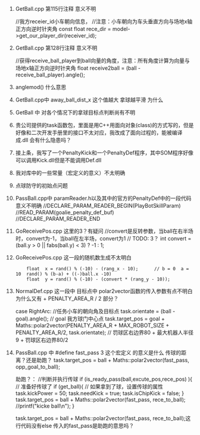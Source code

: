 

1) GetBall.cpp  第115行注释  意义不明

	//我方receier_id小车朝向信息，
	//注意：小车朝向为车头垂直方向与场地x轴正方向逆时针夹角
	const float rece_dir = model->get_our_player_dir(receiver_id);

2) GetBall.cpp  第128行注释  意义不明

    //获得receive_ball_player到ball向量的角度，注意：所有角度计算为向量与场地x轴正方向逆时针夹角
        float receive2ball = (ball - receive_ball_player).angle();

3) anglemod()  什么意思


4) GetBall.cpp中 away_ball_dist_x 这个值越大  拿球越平滑  为什么

5) GetBall 中 对各个情况下的拿球目标点判断尚有不明

6) 贵公司提供的task函数包，里面是用C++用面向对象(class)的方式写的，但是好像和二次开发手册里的接口不太对应，我改成了面向过程的，能被编译成.dll  会有什么隐患吗？
7) 接上条，我写了一个PenaltyKick和一个PenaltyDef程序，其中SOM程序好像可以调用Kick.dll但是不能调用Def.dll
8) 我对库中的一些常量（宏定义的意义）不太明确
9) 点球防守的初始点问题
10) PassBall.cpp中    paramReader.h以及其中的官方的PenaltyDef中的一段代码意义不明确
        //DECLARE_PARAM_READER_BEGIN(PlayBotSkillParam)
        //READ_PARAM(goalie_penalty_def_buf)
        //DECLARE_PARAM_READER_END
11) GoReceivePos.cpp   这里的3？有疑问
    //convert是反转参数，当ball在右半场时，convert为-1，当ball在左半场，convert为1
        // TODO: 3？
        int convert = (ball.y > 0 || fabs(ball.y) < 3) ? -1 : 1;
12) GoReceivePos.cpp   这一段的随机数生成不太明白

			float  x = rand() % (-10) - (rang_x - 10);		// b = 0  a = 10  rand() % (b-a) + ((-)ball.x -10)
			float  y = rand() % (-10) - (convert * (rang_y - 10));
13) NormalDef.cpp 这一段中 目标点中 polar2vector函数的传入参数有点不明白  为什么又有 + PENALTY_AREA_R / 2 部分？


    case RightArc:
            //任务小车的朝向角及目标点
            task.orientate = (ball - goal).angle();
            // goal 我方球门中心点
            task.target_pos = goal + Maths::polar2vector(PENALTY_AREA_R + MAX_ROBOT_SIZE + PENALTY_AREA_R/2, task.orientate);	// 罚球区右边界80 + 最大机器人半径9 + 罚球区右边界80/2

14) PassBall.cpp 中 #define fast_pass 3  这个宏定义 的意义是什么   传球的距离？还是助跑？
    task.target_pos = ball + Maths::polar2vector(fast_pass, opp_goal_to_ball);

    助跑？：
    	//判断并执行传球
 	if (is_ready_pass(ball,excute_pos,rece_pos) ){	// 准备好传球了
		if (get_ball){		// 如果拿到了球，设置传球的属性
			task.kickPower = 50;
			task.needKick = true;
			task.isChipKick = false;
		}
		task.target_pos = ball + Maths::polar2vector(fast_pass, rece_to_ball);
		//printf("kicke ball\n");
		}

    task.target_pos = ball + Maths::polar2vector(fast_pass, rece_to_ball);这行代码没有else  传入的fast_pass是助跑的意思吗？


